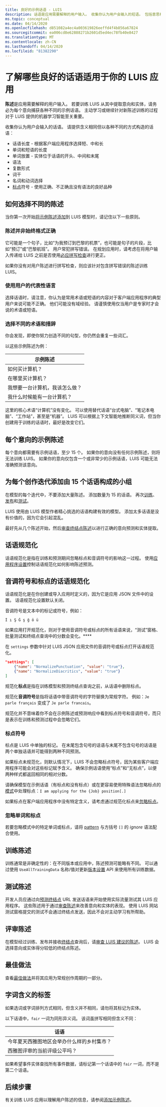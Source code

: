 ```yaml
---
title: 良好的示例话语 - LUIS
description: 话语是应用需要解释的用户输入。 收集你认为用户会输入的短语。 包括意思相同但在单词长度和单词位置上以不同方式构造的陈述。
ms.topic: conceptual
ms.date: 04/14/2020
ms.openlocfilehash: d851082a4ec4a003619826eeffd4f4b856a67824
ms.sourcegitcommit: ea006cd8e62888271b2601d5ed4ec78fb40e8427
ms.translationtype: MT
ms.contentlocale: zh-CN
ms.lasthandoff: 04/14/2020
ms.locfileid: "81382290"
---
```

# <a name="understand-what-good-utterances-are-for-your-luis-app"></a>了解哪些良好的话语适用于你的 LUIS 应用

**陈述**是应用需要解释的用户输入。 若要训练 LUIS 从其中提取意向和实体，请务必为每个意向捕获各种不同的示例话语。 主动学习或继续针对新陈述训练的过程对于 LUIS 提供的机器学习智能至关重要。

收集你认为用户会输入的话语。 请提供含义相同但以各种不同的方式构造的话语：

* 话语长度 - 根据客户端应用程序选择短、中和长
* 单词和短语的长度
* 单词放置 - 实体位于话语的开头、中间和末尾
* 语法
* 复数形式
* 词干
* 名词和动词选择
* [标点](luis-reference-application-settings.md#punctuation-normalization)符号 - 使用正确、不正确且没有语法的良好品种

## <a name="how-to-choose-varied-utterances"></a>如何选择不同的陈述

当你第一次开始[将示例陈述添加](luis-how-to-add-example-utterances.md)到 LUIS 模型时，请记住以下一些原则。

### <a name="utterances-arent-always-well-formed"></a>陈述并非始终格式正确

它可能是一个句子，比如“为我预订到巴黎的机票”，也可能是句子的片段，比如“预订”或“巴黎航班”。  用户常犯拼写错误。 在规划应用时，请考虑在将用户输入传递给 LUIS 之前是否使用[必应拼写检查](luis-tutorial-bing-spellcheck.md)进行更正。

如果你没有对用户陈述进行拼写检查，则应该针对包含拼写错误的陈述训练 LUIS。

### <a name="use-the-representative-language-of-the-user"></a>使用用户的代表性语言

选择话语时，请注意，你认为是常用术语或短语的内容对于客户端应用程序的典型用户来说可能不正确。 他们可能没有域经验。 请谨慎使用仅当用户是专家时才会说的术语或短语。

### <a name="choose-varied-terminology-as-well-as-phrasing"></a>选择不同的术语和措辞

你会发现，即使你努力创造不同的句型，你仍然会重复一些词汇。

以这些示例陈述为例：

|示例陈述|
|--|
|如何买计算机？|
|在哪里买计算机？|
|我想要一台计算机，我该怎么做？|
|我什么时候能有一台计算机？|

这里的核心术语“计算机”没有变化。 可以使用替代话语“台式电脑”、“笔记本电脑”、“工作站”，甚至是“机器”。 LUIS 可以根据上下文智能地推断同义词，但当你创建用于训练的话语时，最好是改变它们。

## <a name="example-utterances-in-each-intent"></a>每个意向的示例陈述

每个意向都需要有示例话语，至少 15 个。 如果你的意向没有任何示例陈述，则将无法训练 LUIS。 如果你的意向仅包含一个或非常少的示例话语，LUIS 可能无法准确预测该意向。

## <a name="add-small-groups-of-15-utterances-for-each-authoring-iteration"></a>为每个创作迭代添加由 15 个话语构成的小组

在模型的每个迭代中，不要添加大量陈述。 添加数量为 15 的话语。 再次[训练](luis-how-to-train.md)、[发布](luis-how-to-publish-app.md)和[测试](luis-interactive-test.md)。

LUIS 使用由 LUIS 模型作者精心挑选的话语构建有效的模型。 添加太多话语是没有价值的，因为它会引起混乱。

最好先从几个陈述开始，然后[审查终结点陈述](luis-how-to-review-endpoint-utterances.md)以进行正确的意向预测和实体提取。

## <a name="utterance-normalization"></a>话语规范化

话语规范化是指在训练和预测期间忽略标点和音调符号的影响这一过程。 使用[应用程序设置](luis-reference-application-settings.md)控制话语规范化如何影响陈述预测。

## <a name="utterance-normalization-for-diacritics-and-punctuation"></a>音调符号和标点的话语规范化

话语规范化是在你创建或导入应用时定义的，因为它是应用 JSON 文件中的设置。 话语规范化设置默认关闭。

音调符号是文本中的标记或符号，例如：

```
İ ı Ş Ğ ş ğ ö ü
```

如果应用打开规范化，则对于使用音调符号或标点的所有话语来说，“测试”窗格、批量测试和终结点查询中的分数会变化。****

在 `settings` 参数中针对 LUIS JSON 应用文件的音调符号或标点打开话语规范化。

```JSON
"settings": [
    {"name": "NormalizePunctuation", "value": "true"},
    {"name": "NormalizeDiacritics", "value": "true"}
]
```

规范化**标点**是指在训练模型和预测终结点查询之前，从话语中删除标点。

规范化**音调符号**是指将话语中带音调符号的字符替换为常规字符。 例如：`Je parle français` 变成了 `Je parle francais`。

规范化并不意味着你不会在示例陈述或预测响应中看到标点符号和音调符号，而只是表示在训练和预测过程中会忽略它们。

### <a name="punctuation-marks"></a>标点符号

标点是 LUIS 中单独的标记。 在末尾包含句号的话语与末尾不包含句号的话语是两个单独话语并可能得到两种不同预测。

如果标点未规范化，则默认情况下，LUIS 不会忽略标点符号，因为某些客户端应用程序可能会对这些标记赋予含义。 确保示例话语使用“标点”和“无标点”，以便两种样式都返回相同的相对分数。

请确保模型在示例话语（有标点和没有标点）或在更容易使用特殊语法忽略标点的[模式](luis-concept-patterns.md)中处理标点：`I am applying for the {Job} position[.]`

如果标点在客户端应用程序中没有特定含义，请考虑通过规范化标点来[忽略标点](#utterance-normalization)。

### <a name="ignoring-words-and-punctuation"></a>忽略单词和标点

若要忽略模式中的特定单词或标点，请将 [pattern](luis-concept-patterns.md#pattern-syntax) 与方括号 `[]` 的 _ignore_ 语法配合使用。

## <a name="training-utterances"></a>训练陈述

训练通常是非确定性的：在不同版本或应用中，陈述预测可能略有不同。
可以通过使用 `UseAllTrainingData` 名称/值对更新[版本设置](https://westus.dev.cognitive.microsoft.com/docs/services/5890b47c39e2bb17b84a55ff/operations/versions-update-application-version-settings) API 来使用所有训练数据。

## <a name="testing-utterances"></a>测试陈述

开发人员应通过向[预测终结点](luis-how-to-azure-subscription.md) URL 发送话语来开始使用实际流量测试其 LUIS 应用程序。 这些陈述用于通过[审查陈述](luis-how-to-review-endpoint-utterances.md)来改善意向和实体的表现。 使用 LUIS 网站测试窗格提交的测试不会通过终结点发送，因此不会对主动学习有所帮助。

## <a name="review-utterances"></a>评审陈述

在模型经过训练、发布并接收[终结点](luis-glossary.md#endpoint)查询后，请[审查 LUIS 建议的陈述](luis-how-to-review-endpoint-utterances.md)。 LUIS 会选择意向或实体得分较低的终结点陈述。

## <a name="best-practices"></a>最佳做法

查看[最佳做法](luis-concept-best-practices.md)并将其应用为常规创作周期的一部分。

## <a name="label-for-word-meaning"></a>字词含义的标签

如果选词或字词排列方式相同，但含义并不相同，请勿将其标记为实体。

以下话语中，`fair` 一词为同形异义词。 该词虽拼写相同但含义不同：

|话语|
|--|
|今年夏天西雅图地区会举办什么样的乡村集市？|
|西雅图评审的当前评级公平吗？|

如果希望事件实体查找所有事件数据，请标记第一个话语中的 `fair` 一词，而不是第二个话语。


## <a name="next-steps"></a>后续步骤
有关训练 LUIS 应用以理解用户陈述的信息，请参阅[添加示例陈述](luis-how-to-add-example-utterances.md)。

